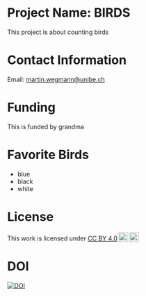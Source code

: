 # Project Name: BIRDS
This project is about counting birds
# Contact Information
Email: martin.wegmann@unibe.ch
# Funding
This is funded by grandma
# Favorite Birds
* blue
* black
* white
# License 
<p xmlns:cc="http://creativecommons.org/ns#" >This work is licensed under <a href="https://creativecommons.org/licenses/by/4.0/?ref=chooser-v1" target="_blank" rel="license noopener noreferrer" style="display:inline-block;">CC BY 4.0<img style="height:22px!important;margin-left:3px;vertical-align:text-bottom;" src="https://mirrors.creativecommons.org/presskit/icons/cc.svg?ref=chooser-v1" alt=""><img style="height:22px!important;margin-left:3px;vertical-align:text-bottom;" src="https://mirrors.creativecommons.org/presskit/icons/by.svg?ref=chooser-v1" alt=""></a></p>

# DOI
<a href="https://handle.stage.datacite.org/10.5072/zenodo.243706"><img src="https://sandbox.zenodo.org/badge/982762471.svg" alt="DOI"></a>

